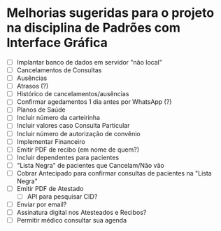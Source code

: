 # Melhorias sugeridas para o projeto na disciplina de Padrões com Interface Gráfica

- [ ] Implantar banco de dados em servidor "não local"
- [ ] Cancelamentos de Consultas
- [ ] Ausências
- [ ] Atrasos (?)
- [ ] Histórico de cancelamentos/ausências
- [ ] Confirmar agedamentos 1 dia antes por WhatsApp (?)
- [ ] Planos de Saúde
- [ ] Incluir número da carteirinha
- [ ] Incluir valores caso Consulta Particular
- [ ] Incluir número de autorização de convênio
- [ ] Implementar Financeiro
- [ ] Emitir PDF de recibo (em nome de quem?)
- [ ] Incluir dependentes para pacientes
- [ ] "Lista Negra" de pacientes que Cancelam/Não vão
- [ ] Cobrar Antecipado para confirmar consultas de pacientes na "Lista Negra"
- [ ] Emitir PDF de Atestado
  - [ ] API para pesquisar CID?
- [ ] Enviar por email?
- [ ] Assinatura digital nos Atesteados e Recibos?
- [ ] Permitir médico consultar sua agenda
